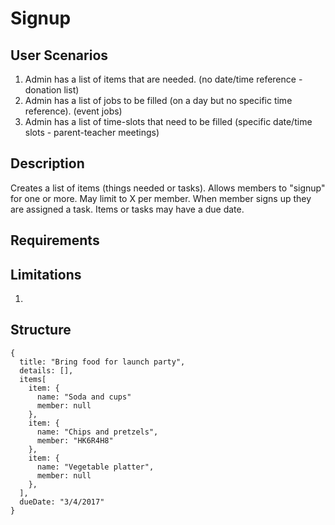 Signup
======

User Scenarios
--------------
1. Admin has a list of items that are needed. (no date/time reference - donation list)
2. Admin has a list of jobs to be filled (on a day but no specific time reference). (event jobs)
3. Admin has a list of time-slots that need to be filled (specific date/time slots - parent-teacher meetings)

Description
-----------
Creates a list of items (things needed or tasks).
Allows members to "signup" for one or more.
May limit to X per member.
When member signs up they are assigned a task.
Items or tasks may have a due date.

Requirements
------------

Limitations
-----------
1. 

Structure
---------
```
{
  title: "Bring food for launch party",
  details: [],
  items[
    item: {
      name: "Soda and cups"
      member: null
    },
    item: {
      name: "Chips and pretzels",
      member: "HK6R4H8"
    },
    item: {
      name: "Vegetable platter",
      member: null
    },
  ],
  dueDate: "3/4/2017"
}
```

